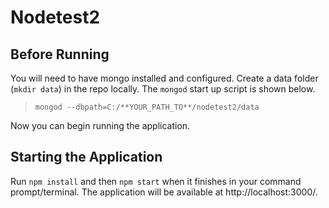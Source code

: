 # Nodetest2

## Before Running

You will need to have mongo installed and configured. Create a data folder (`mkdir data`) in the repo locally. The `mongod` start up script is shown below.

> `mongod --dbpath=C:/**YOUR_PATH_TO**/nodetest2/data`

Now you can begin running the application.

## Starting the Application

Run `npm install` and then `npm start` when it finishes in your command prompt/terminal. The application will be available at http://localhost:3000/.
